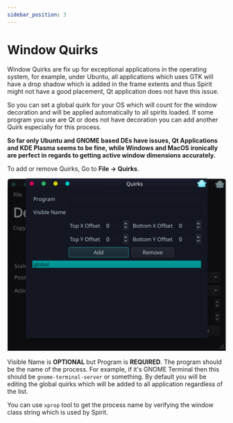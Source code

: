 ```yaml
---
sidebar_position: 3
---
```


# Window Quirks

Window Quirks are fix up for exceptional applications in the operating system, for example, under 
Ubuntu, all applications which uses GTK will have a drop shadow which is added in the frame extents
and thus Spirit might not have a good placement, Qt application does not have this issue.

So you can set a global quirk for your OS which will count for the window decoration and will be 
applied automatically to all spirits loaded. If some program you use are Qt or does not have decoration
you can add another Quirk especially for this process.

**So far only Ubuntu and GNOME based DEs have issues, Qt Applications and KDE Plasma seems to be fine,
while Windows and MacOS ironically are perfect in regards to getting active window dimensions
accurately.**

To add or remove Quirks, Go to **File -> Quirks**.

![Quirks Window](/img/quirks.png)


Visible Name is **OPTIONAL** but Program is **REQUIRED**. The program should be the name of the process.
For example, if it's GNOME Terminal then this should be ```gnome-terminal-server``` or something. By
default you will be editing the global quirks which will be added to all application regardless of the
list.

You can use ```xprop``` tool to get the process name by verifying the window class string which is used
by Spirit.


